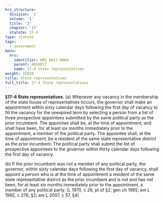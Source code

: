```yaml
---
hrs_structure:
  division: '1'
  volume: '1'
  title: '2'
  chapter: '17'
  statute: 17-4
type: statute
tags:
  - Government
menu:
  hrs:
    identifier: HRS_0017-0004
    parent: HRS0017
    name: 17-4 State representatives
weight: 31020
title: State representatives
full_title: 17-4 State representatives
---
```

**§17-4 State representatives.** (a) Whenever any vacancy in the membership of the state house of representatives occurs, the governor shall make an appointment within sixty calendar days following the first day of vacancy to fill the vacancy for the unexpired term by selecting a person from a list of three prospective appointees submitted by the same political party as the prior incumbent. The appointee shall be, at the time of appointment, and shall have been, for at least six months immediately prior to the appointment, a member of the political party. The appointee shall, at the time of appointment, be a resident of the same state representative district as the prior incumbent. The political party shall submit the list of prospective appointees to the governor within thirty calendar days following the first day of vacancy.

(b) If the prior incumbent was not a member of any political party, the governor, within sixty calendar days following the first day of vacancy, shall appoint a person who is at the time of appointment a resident of the same state representative district as the prior incumbent and is not and has not been, for at least six months immediately prior to the appointment, a member of any political party. [L 1970, c 26, pt of §2; gen ch 1985; am L 1992, c 276, §2; am L 2007, c 57, §4]